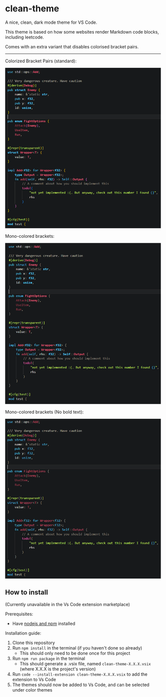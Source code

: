 # clean-theme

A nice, clean, dark mode theme for VS Code.

This theme is based on how some websites render Markdown code blocks, including leetcode.

Comes with an extra variant that disables colorised bracket pairs.

---

Colorized Bracket Pairs (standard):

![Colorized Brackets](images/color-brackets-sample.png)

Mono-colored brackets:

![Mono Brackets](images/mono-brackets-sample.png)

Mono-colored brackets (No bold text):

![Mono Brackets](images/mono-brackets-no-bold-sample.png)

## How to install

(Currently unavailable in the Vs Code extension marketplace)

Prerequisites:

- Have [nodejs and npm](https://docs.npmjs.com/downloading-and-installing-node-js-and-npm) installed

Installation guide:

1. Clone this repository
2. Run `npm install` in the terminal (if you haven't done so already)
   - This should only need to be done once for this project
3. Run `npm run package` in the terminal
   - This should generate a .vsix file, named `clean-theme-X.X.X.vsix` (where X.X.X is the project's version)
4. Run `code --install-extension clean-theme-X.X.X.vsix` to add the extension to Vs Code
5. The themes should now be added to Vs Code, and can be selected under color themes
